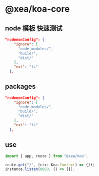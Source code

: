 # @xea/koa-core

## node 模板 快速测试

```json
"nodemonConfig": {
    "ignore": [
      "node_modules/",
      "build/",
      "dist/"
    ],
    "ext": "ts"
  },

```

## packages

```json
"nodemonConfig": {
    "ignore": [
      "node_modules/",
      "build/",
      "dist/"
    ],
    "ext": "ts"
  },

```

## use

```js
import { app, route } from "@xea/koa";

route.get("/", (ctx: Koa.Context) => {});
instance.listen(8080, () => {});
```
